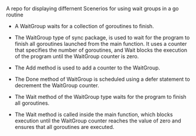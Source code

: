 A repo for displaying differnent Scenerios for using wait groups in a go routine 
- A WaitGroup waits for a collection of goroutines to finish. 

- The WaitGroup type of sync package, is used to wait for the program to finish all goroutines launched from the main function. It uses a counter that specifies the number of goroutines, and Wait blocks the execution of the program until the WaitGroup counter is zero.

- The Add method is used to add a counter to the WaitGroup.

- The Done method of WaitGroup is scheduled using a defer statement to decrement the WaitGroup counter.

- The Wait method of the WaitGroup type waits for the program to finish all goroutines.

- The Wait method is called inside the main function, which blocks execution until the WaitGroup counter reaches the value of zero and ensures that all goroutines are executed.